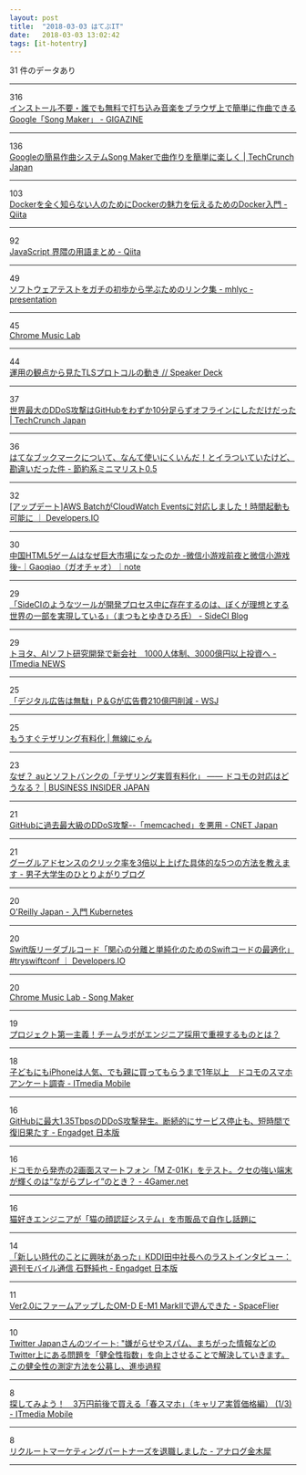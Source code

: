 ```yaml
---
layout: post
title:  "2018-03-03 はてぶIT"
date:   2018-03-03 13:02:42
tags: [it-hotentry]
---
```

31 件のデータあり

<hr><div class="row">
<div class="col-1"><span class="badge badge-pill badge-success h2">316</span></div>
<div class="col-11"><a href='https://gigazine.net/news/20180302-chrome-music-lab-song-maker/' target='_blank'>インストール不要・誰でも無料で打ち込み音楽をブラウザ上で簡単に作曲できるGoogle「Song Maker」 - GIGAZINE</a></div>
</div>
<hr>
<div class="row">
<div class="col-1"><span class="badge badge-pill badge-success h2">136</span></div>
<div class="col-11"><a href='http://jp.techcrunch.com/2018/03/02/2018-03-02-googles-song-maker-experiment-makes-making-songs-easy/' target='_blank'>Googleの簡易作曲システムSong Makerで曲作りを簡単に楽しく | TechCrunch Japan</a></div>
</div>
<hr>
<div class="row">
<div class="col-1"><span class="badge badge-pill badge-success h2">103</span></div>
<div class="col-11"><a href='https://qiita.com/bremen/items/4604f530fe25786240db' target='_blank'>Dockerを全く知らない人のためにDockerの魅力を伝えるためのDocker入門 - Qiita</a></div>
</div>
<hr>
<div class="row">
<div class="col-1"><span class="badge badge-pill badge-success h2">92</span></div>
<div class="col-11"><a href='https://qiita.com/sinsengumi/items/e20342d13cbdd7ac2304' target='_blank'>JavaScript 界隈の用語まとめ - Qiita</a></div>
</div>
<hr>
<div class="row">
<div class="col-1"><span class="badge badge-pill badge-success h2">49</span></div>
<div class="col-11"><a href='http://mhlyc.hatenablog.com/entry/2017/05/26/074749' target='_blank'>ソフトウェアテストをガチの初歩から学ぶためのリンク集 - mhlyc -presentation</a></div>
</div>
<hr>
<div class="row">
<div class="col-1"><span class="badge badge-pill badge-success h2">45</span></div>
<div class="col-11"><a href='https://musiclab.chromeexperiments.com/Experiments' target='_blank'>Chrome Music Lab</a></div>
</div>
<hr>
<div class="row">
<div class="col-1"><span class="badge badge-pill badge-success h2">44</span></div>
<div class="col-11"><a href='https://speakerdeck.com/shigeki/yun-yong-falseguan-dian-karajian-tatlspurotokorufalsedong-ki' target='_blank'>運用の観点から見たTLSプロトコルの動き // Speaker Deck</a></div>
</div>
<hr>
<div class="row">
<div class="col-1"><span class="badge badge-pill badge-success h2">37</span></div>
<div class="col-11"><a href='http://jp.techcrunch.com/2018/03/02/2018-03-02-the-worlds-largest-ddos-attack-took-github-offline-for-less-than-tens-minutes/' target='_blank'>世界最大のDDoS攻撃はGitHubをわずか10分足らずオフラインにしただけだった | TechCrunch Japan</a></div>
</div>
<hr>
<div class="row">
<div class="col-1"><span class="badge badge-pill badge-success h2">36</span></div>
<div class="col-11"><a href='http://www.rupannzasann.com/entry/2018/03/03/040000' target='_blank'>はてなブックマークについて、なんて使いにくいんだ！とイラついていたけど、勘違いだった件 - 節約系ミニマリスト0.5</a></div>
</div>
<hr>
<div class="row">
<div class="col-1"><span class="badge badge-pill badge-success h2">32</span></div>
<div class="col-11"><a href='https://dev.classmethod.jp/cloud/aws/batch-cloudwatch-events/' target='_blank'>[アップデート]AWS BatchがCloudWatch Eventsに対応しました！時間起動も可能に ｜ Developers.IO</a></div>
</div>
<hr>
<div class="row">
<div class="col-1"><span class="badge badge-pill badge-success h2">30</span></div>
<div class="col-11"><a href='https://note.mu/chinajapan/n/n05a9fdb12dae' target='_blank'>中国HTML5ゲームはなぜ巨大市場になったのか -微信小游戏前夜と微信小游戏後-｜Gaoqiao（ガオチャオ）｜note</a></div>
</div>
<hr>
<div class="row">
<div class="col-1"><span class="badge badge-pill badge-success h2">29</span></div>
<div class="col-11"><a href='http://blog-ja.sideci.com/entry/2018/03/02/120636' target='_blank'>「SideCIのようなツールが開発プロセス中に存在するのは、ぼくが理想とする世界の一部を実現している」（まつもとゆきひろ氏） - SideCI Blog</a></div>
</div>
<hr>
<div class="row">
<div class="col-1"><span class="badge badge-pill badge-success h2">29</span></div>
<div class="col-11"><a href='http://www.itmedia.co.jp/news/articles/1803/02/news094.html' target='_blank'>トヨタ、AIソフト研究開発で新会社　1000人体制、3000億円以上投資へ - ITmedia NEWS</a></div>
</div>
<hr>
<div class="row">
<div class="col-1"><span class="badge badge-pill badge-success h2">25</span></div>
<div class="col-11"><a href='http://jp.wsj.com/articles/SB10677789349905104721204584075733211467254' target='_blank'>「デジタル広告は無駄」P＆Gが広告費210億円削減 - WSJ</a></div>
</div>
<hr>
<div class="row">
<div class="col-1"><span class="badge badge-pill badge-success h2">25</span></div>
<div class="col-11"><a href='http://wnyan.jp/4327' target='_blank'>もうすぐテザリング有料化 | 無線にゃん</a></div>
</div>
<hr>
<div class="row">
<div class="col-1"><span class="badge badge-pill badge-success h2">23</span></div>
<div class="col-11"><a href='https://www.businessinsider.jp/post-163168' target='_blank'>なぜ？ auとソフトバンクの「テザリング実質有料化」 —— ドコモの対応はどうなる？ | BUSINESS INSIDER JAPAN</a></div>
</div>
<hr>
<div class="row">
<div class="col-1"><span class="badge badge-pill badge-success h2">21</span></div>
<div class="col-11"><a href='https://japan.cnet.com/article/35115501/' target='_blank'>GitHubに過去最大級のDDoS攻撃--「memcached」を悪用 - CNET Japan</a></div>
</div>
<hr>
<div class="row">
<div class="col-1"><span class="badge badge-pill badge-success h2">21</span></div>
<div class="col-11"><a href='http://www.herawata.com/entry/2018/03/03/071337' target='_blank'>グーグルアドセンスのクリック率を3倍以上上げた具体的な5つの方法を教えます - 男子大学生のひとりよがりブログ</a></div>
</div>
<hr>
<div class="row">
<div class="col-1"><span class="badge badge-pill badge-success h2">20</span></div>
<div class="col-11"><a href='https://www.oreilly.co.jp/books/9784873118406/' target='_blank'>O'Reilly Japan - 入門 Kubernetes</a></div>
</div>
<hr>
<div class="row">
<div class="col-1"><span class="badge badge-pill badge-success h2">20</span></div>
<div class="col-11"><a href='https://dev.classmethod.jp/client-side/language-client-side/try-swift-tokyo-2018-optimizing-swift-code-for-separation-of-concerns-and-simplicity/' target='_blank'>Swift版リーダブルコード「関心の分離と単純化のためのSwiftコードの最適化」 #tryswiftconf ｜ Developers.IO</a></div>
</div>
<hr>
<div class="row">
<div class="col-1"><span class="badge badge-pill badge-success h2">20</span></div>
<div class="col-11"><a href='https://musiclab.chromeexperiments.com/Song-Maker/' target='_blank'>Chrome Music Lab - Song Maker</a></div>
</div>
<hr>
<div class="row">
<div class="col-1"><span class="badge badge-pill badge-success h2">19</span></div>
<div class="col-11"><a href='https://career.levtech.jp/guide/pickup/column/101/' target='_blank'>プロジェクト第一主義！チームラボがエンジニア採用で重視するものとは？</a></div>
</div>
<hr>
<div class="row">
<div class="col-1"><span class="badge badge-pill badge-success h2">18</span></div>
<div class="col-11"><a href='http://www.itmedia.co.jp/mobile/articles/1803/02/news118.html' target='_blank'>子どもにもiPhoneは人気、でも親に買ってもらうまで1年以上　ドコモのスマホアンケート調査 - ITmedia Mobile</a></div>
</div>
<hr>
<div class="row">
<div class="col-1"><span class="badge badge-pill badge-success h2">16</span></div>
<div class="col-11"><a href='http://japanese.engadget.com/2018/03/01/github-1-35tbps-ddos/' target='_blank'>GitHubに最大1.35TbpsのDDoS攻撃発生。断続的にサービス停止も、短時間で復旧果たす - Engadget 日本版</a></div>
</div>
<hr>
<div class="row">
<div class="col-1"><span class="badge badge-pill badge-success h2">16</span></div>
<div class="col-11"><a href='http://www.4gamer.net/games/999/G999902/20180302009/' target='_blank'>ドコモから発売の2画面スマートフォン「M Z-01K」をテスト。クセの強い端末が輝くのは“ながらプレイ”のとき？ - 4Gamer.net</a></div>
</div>
<hr>
<div class="row">
<div class="col-1"><span class="badge badge-pill badge-success h2">16</span></div>
<div class="col-11"><a href='https://irorio.jp/sophokles/20180302/443336/' target='_blank'>猫好きエンジニアが「猫の顔認証システム」を市販品で自作し話題に</a></div>
</div>
<hr>
<div class="row">
<div class="col-1"><span class="badge badge-pill badge-success h2">14</span></div>
<div class="col-11"><a href='http://japanese.engadget.com/2018/03/02/kddi/' target='_blank'>「新しい時代のことに興味があった」KDDI田中社長へのラストインタビュー：週刊モバイル通信 石野純也 - Engadget 日本版</a></div>
</div>
<hr>
<div class="row">
<div class="col-1"><span class="badge badge-pill badge-success h2">11</span></div>
<div class="col-11"><a href='http://www.spaceflier.com/entry/20180302_em1-2-firm2' target='_blank'>Ver2.0にファームアップしたOM-D E-M1 MarkIIで遊んできた - SpaceFlier</a></div>
</div>
<hr>
<div class="row">
<div class="col-1"><span class="badge badge-pill badge-success h2">10</span></div>
<div class="col-11"><a href='http://twitter.com/twitterjp/status/969316382465601536' target='_blank'>Twitter Japanさんのツイート: "嫌がらせやスパム、まちがった情報などのTwitter上にある問題を「健全性指数」を向上させることで解決していきます。この健全性の測定方法を公募し、進歩過程</a></div>
</div>
<hr>
<div class="row">
<div class="col-1"><span class="badge badge-pill badge-success h2">8</span></div>
<div class="col-11"><a href='http://www.itmedia.co.jp/mobile/articles/1803/02/news109.html' target='_blank'>探してみよう！　3万円前後で買える「春スマホ」（キャリア実質価格編） (1/3) - ITmedia Mobile</a></div>
</div>
<hr>
<div class="row">
<div class="col-1"><span class="badge badge-pill badge-success h2">8</span></div>
<div class="col-11"><a href='http://motida-japan.hatenablog.com/entry/2018/03/03/102906' target='_blank'>リクルートマーケティングパートナーズを退職しました - アナログ金木犀</a></div>
</div>
<hr>
